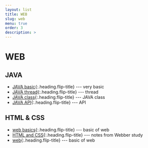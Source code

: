 ```yaml
---
layout: list
title: WEB
slug: web
menu: true
order: 3
description: > 
---
```


# WEB

## JAVA

* [JAVA basic]{:.heading.flip-title} --- very basic
* [JAVA thread]{:.heading.flip-title} --- thread
* [JAVA class]{:.heading.flip-title} --- JAVA class
* [JAVA API]{:.heading.flip-title} --- API

  

## HTML & CSS
* [web basics]{:.heading.flip-title} --- basic of web
* [HTML and CSS]{:.heading.flip-title} --- notes from Webber study
* [web]{:.heading.flip-title} --- basic of web



[web basics]: 2020-08-01-WEBbasics/
[HTML and CSS]: 2020-08-05-HTMLandCSS/
[web]: 2020-08-18-WEBWEB/
[JAVA basic]: 2020-08-26-JAVAbasic/
[JAVA thread]: 2020-09-02-JAVA_Thread/
[JAVA class]: 2020-09-07-JAVA_Class/
[JAVA API]: 2020-09-15-API/